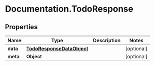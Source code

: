 # Documentation.TodoResponse

## Properties

Name | Type | Description | Notes
------------ | ------------- | ------------- | -------------
**data** | [**TodoResponseDataObject**](TodoResponseDataObject.md) |  | [optional] 
**meta** | **Object** |  | [optional] 


